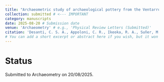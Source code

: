 ```yaml
---
title: "Archaeometric study of archaeological pottery from the Ventarrón-Collud Complex – Lambayeque, Peru: A multi-technique approach using EDXRF, FTIR, XRD, Gamma Spectrometry, and Principal Component Analysis"
collection: submitted # <--- IMPORTANT
category: manuscripts
date: 2025-08-20 # Submission date
venue: 'Archaeometry' # e.g., 'Physical Review Letters (Submitted)'
citation: 'Desanti, C. S. A., Appoloni, C. R., Ikeoka, R. A., Suñer, M. M. A., Fagundes, M., Silva, F. A., Lopes, J. M. F., Silva, P. R. C. da, Battilani, G. A., Samulewski, R. B.. Archeometry'
# You can add a short excerpt or abstract here if you wish, but it won't show on the main list with current layout.
---
```



# Status
Submitted to Archaeometry on 20/08/2025.